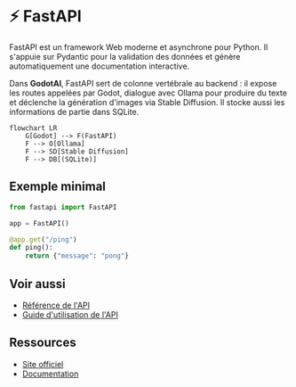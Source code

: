 # ⚡ FastAPI

FastAPI est un framework Web moderne et asynchrone pour Python. Il s'appuie sur
Pydantic pour la validation des données et génère automatiquement une
documentation interactive.

Dans **GodotAI**, FastAPI sert de colonne vertébrale au backend : il expose les
routes appelées par Godot, dialogue avec Ollama pour produire du texte et
déclenche la génération d'images via Stable Diffusion. Il stocke aussi les
informations de partie dans SQLite.

```mermaid
flowchart LR
    G[Godot] --> F(FastAPI)
    F --> O[Ollama]
    F --> SD[Stable Diffusion]
    F --> DB[(SQLite)]
```

## Exemple minimal
```python
from fastapi import FastAPI

app = FastAPI()

@app.get("/ping")
def ping():
    return {"message": "pong"}
```

## Voir aussi

- [Référence de l'API](../reference/api-backend.md)
- [Guide d'utilisation de l'API](../guides/utiliser-api.md)

## Ressources
- [Site officiel](https://fastapi.tiangolo.com/)
- [Documentation](https://fastapi.tiangolo.com/)
